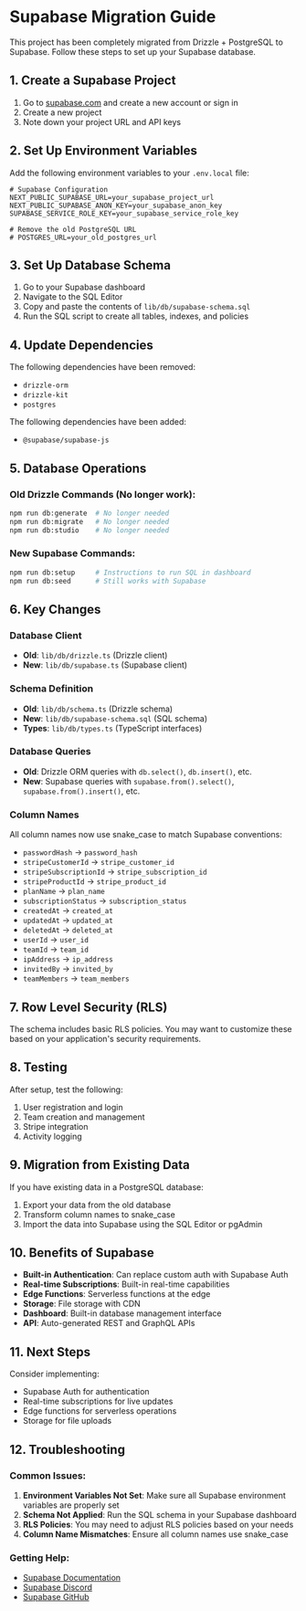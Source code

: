 # Supabase Migration Guide

This project has been completely migrated from Drizzle + PostgreSQL to Supabase. Follow these steps to set up your Supabase database.

## 1. Create a Supabase Project

1. Go to [supabase.com](https://supabase.com) and create a new account or sign in
2. Create a new project
3. Note down your project URL and API keys

## 2. Set Up Environment Variables

Add the following environment variables to your `.env.local` file:

```env
# Supabase Configuration
NEXT_PUBLIC_SUPABASE_URL=your_supabase_project_url
NEXT_PUBLIC_SUPABASE_ANON_KEY=your_supabase_anon_key
SUPABASE_SERVICE_ROLE_KEY=your_supabase_service_role_key

# Remove the old PostgreSQL URL
# POSTGRES_URL=your_old_postgres_url
```

## 3. Set Up Database Schema

1. Go to your Supabase dashboard
2. Navigate to the SQL Editor
3. Copy and paste the contents of `lib/db/supabase-schema.sql`
4. Run the SQL script to create all tables, indexes, and policies

## 4. Update Dependencies

The following dependencies have been removed:
- `drizzle-orm`
- `drizzle-kit`
- `postgres`

The following dependencies have been added:
- `@supabase/supabase-js`

## 5. Database Operations

### Old Drizzle Commands (No longer work):
```bash
npm run db:generate  # No longer needed
npm run db:migrate   # No longer needed
npm run db:studio    # No longer needed
```

### New Supabase Commands:
```bash
npm run db:setup     # Instructions to run SQL in dashboard
npm run db:seed      # Still works with Supabase
```

## 6. Key Changes

### Database Client
- **Old**: `lib/db/drizzle.ts` (Drizzle client)
- **New**: `lib/db/supabase.ts` (Supabase client)

### Schema Definition
- **Old**: `lib/db/schema.ts` (Drizzle schema)
- **New**: `lib/db/supabase-schema.sql` (SQL schema)
- **Types**: `lib/db/types.ts` (TypeScript interfaces)

### Database Queries
- **Old**: Drizzle ORM queries with `db.select()`, `db.insert()`, etc.
- **New**: Supabase queries with `supabase.from().select()`, `supabase.from().insert()`, etc.

### Column Names
All column names now use snake_case to match Supabase conventions:
- `passwordHash` → `password_hash`
- `stripeCustomerId` → `stripe_customer_id`
- `stripeSubscriptionId` → `stripe_subscription_id`
- `stripeProductId` → `stripe_product_id`
- `planName` → `plan_name`
- `subscriptionStatus` → `subscription_status`
- `createdAt` → `created_at`
- `updatedAt` → `updated_at`
- `deletedAt` → `deleted_at`
- `userId` → `user_id`
- `teamId` → `team_id`
- `ipAddress` → `ip_address`
- `invitedBy` → `invited_by`
- `teamMembers` → `team_members`

## 7. Row Level Security (RLS)

The schema includes basic RLS policies. You may want to customize these based on your application's security requirements.

## 8. Testing

After setup, test the following:
1. User registration and login
2. Team creation and management
3. Stripe integration
4. Activity logging

## 9. Migration from Existing Data

If you have existing data in a PostgreSQL database:

1. Export your data from the old database
2. Transform column names to snake_case
3. Import the data into Supabase using the SQL Editor or pgAdmin

## 10. Benefits of Supabase

- **Built-in Authentication**: Can replace custom auth with Supabase Auth
- **Real-time Subscriptions**: Built-in real-time capabilities
- **Edge Functions**: Serverless functions at the edge
- **Storage**: File storage with CDN
- **Dashboard**: Built-in database management interface
- **API**: Auto-generated REST and GraphQL APIs

## 11. Next Steps

Consider implementing:
- Supabase Auth for authentication
- Real-time subscriptions for live updates
- Edge functions for serverless operations
- Storage for file uploads

## 12. Troubleshooting

### Common Issues:

1. **Environment Variables Not Set**: Make sure all Supabase environment variables are properly set
2. **Schema Not Applied**: Run the SQL schema in your Supabase dashboard
3. **RLS Policies**: You may need to adjust RLS policies based on your needs
4. **Column Name Mismatches**: Ensure all column names use snake_case

### Getting Help:
- [Supabase Documentation](https://supabase.com/docs)
- [Supabase Discord](https://discord.supabase.com)
- [Supabase GitHub](https://github.com/supabase/supabase) 
